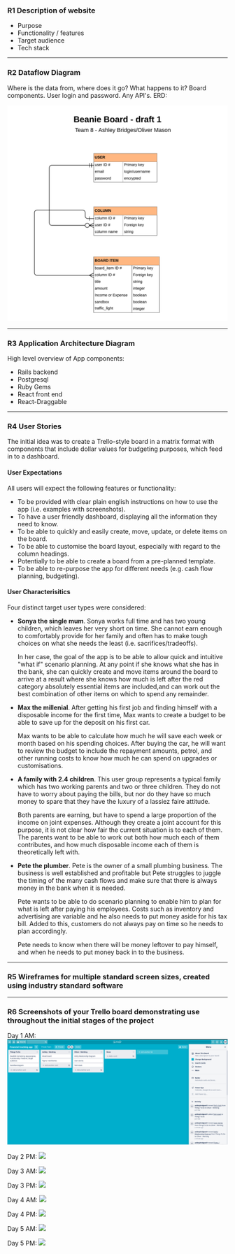 ### R1 Description of website

- Purpose
- Functionality / features
- Target audience
- Tech stack

<hr>

### R2 Dataflow Diagram

Where is the data from, where does it go? What happens to it?
Board components.
User login and password.
Any API's.
ERD:

<img src="Resources/ERD.png">


<hr>

### R3 Application Architecture Diagram

High level overview of App components:
- Rails backend
- Postgresql
- Ruby Gems
- React front end
- React-Draggable 


<hr>

### R4 User Stories

The initial idea was to create a Trello-style board in a matrix format with components that include dollar values for budgeting purposes, which feed in to a dashboard.

#### User Expectations

All users will expect the following features or functionality:

- To be provided with clear plain english instructions on how to use the app (i.e. examples with screenshots).
- To have a user friendly dashboard, displaying all the information they need to know.
- To be able to quickly and easily create, move, update, or delete items on the board.
- To be able to customise the board layout, especially with regard to the column headings.
- Potentially to be able to create a board from a pre-planned template.
- To be able to re-purpose the app for different needs (e.g. cash flow planning, budgeting).

#### User Characterisitics

Four distinct target user types were considered: 

- **Sonya the single mum**. Sonya works full time and has two young children, which leaves her very short on time. She cannot earn enough to comfortably provide for her family and often has to make tough choices on what she needs the least (i.e. sacrifices/tradeoffs).

    In her case, the goal of the app is to be able to allow quick and intuitive "what if" scenario planning. At any point if she knows what she has in the bank, she can quickly create and move items around the board to arrive at a result where she knows how much is left after the red category absolutely essential items are included,and can work out the best combination of other items on which to spend any remainder.   
   
- **Max the millenial**. After getting his first job and finding himself with a disposable income for the first time, Max wants to create a budget to be able to save up for the deposit on his first car. 
  
    Max wants to be able to calculate how much he will save each week or month based on his spending choices. After buying the car, he will want to review the budget to include the repayment amounts, petrol, and other running costs to know how much he can spend on upgrades or customisations.

- **A family with 2.4 children**. This user group represents a typical family which has two working parents and two or three children. They do not have to worry about paying the bills, but nor do they have so much money to spare that they have the luxury of a lassiez faire attitude.

    Both parents are earning, but have to spend a large proportion of the income on joint expenses. Although they create a joint account for this purpose, it is not clear how fair the current situation is to each of them. The parents want to be able to work out both how much each of them contributes, and how much disposable income each of them is theoretically left with.

- **Pete the plumber**. Pete is the owner of a small plumbing business. The business is well established and profitable but Pete struggles to juggle the timing of the many cash flows and make sure that there is always money in the bank when it is needed.

    Pete wants to be able to do scenario planning to enable him to plan for what is left after paying his employees. Costs such as inventory and advertising are variable and he also needs to put money aside for his tax bill. Added to this, customers do not always pay on time so he needs to plan accordingly.
    
    Pete needs to know when there will be money leftover to pay himself, and when he needs to put money back in to the business.

<hr>


### R5 Wireframes for multiple standard screen sizes, created using industry standard software	

<hr>


### R6 Screenshots of your Trello board demonstrating use throughout the initial stages of the project	

Day 1 AM:
<img src="Resources/PM screenshots/1 Mon 13 Jul 2020 09∶58∶16 .png">

Day 2 PM:
<img src="Resources/PM screenshots/">

Day 3 AM:
<img src="Resources/PM screenshots/">

Day 3 PM:
<img src="Resources/PM screenshots/">

Day 4 AM:
<img src="Resources/PM screenshots/">

Day 4 PM:
<img src="Resources/PM screenshots/">

Day 5 AM:
<img src="Resources/PM screenshots/">

Day 5 PM:
<img src="Resources/PM screenshots/">